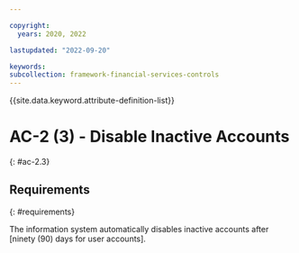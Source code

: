```yaml
---

copyright:
  years: 2020, 2022

lastupdated: "2022-09-20"

keywords: 
subcollection: framework-financial-services-controls
---
```


{{site.data.keyword.attribute-definition-list}}

# AC-2 (3) - Disable Inactive Accounts
{: #ac-2.3}

## Requirements
{: #requirements}

The information system automatically disables inactive accounts after [ninety (90) days for user accounts].

